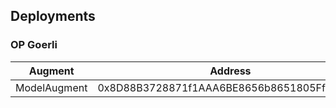 ## Deployments

### OP Goerli

| Augment      | Address                                    |
| ------------ | ------------------------------------------ |
| ModelAugment | 0x8D88B3728871f1AAA6BE8656b8651805Ffc29615 |

